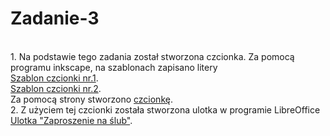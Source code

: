# Zadanie-3
</br>
1. Na podstawie tego zadania został stworzona czcionka.
Za pomocą programu inkscape, na szablonach zapisano litery
</br>
<a href = "https://drive.google.com/file/d/1Gapy48bzo7HQ31IRc0JmY__9ZuNECcM8/view?usp=sharing" target = "_blank">Szablon czcionki nr.1</a>.
</br>
<a href = "https://drive.google.com/file/d/1jkJ76u1bsJ7MBwhJhYJ5j6JU-zdgeDNw/view?usp=sharing" target = "_blank">Szablon czcionki nr.2</a>.
</br>
Za pomocą strony stworzono <a href = "https://drive.google.com/file/d/1h714xKYq6ZvnylJTWpeJTr00kUQ72IXX/view?usp=sharing" target = "_blank">czcionkę</a>.
</br>
2. Z użyciem tej czcionki została stworzona ulotka w programie LibreOffice
</br>
<a href = "https://drive.google.com/file/d/1D63KGiP-RGOAlqogTOzT6qiJXAz_qE4L/view?usp=sharing" target = "_blank">Ulotka "Zaproszenie na ślub"</a>.

